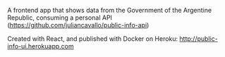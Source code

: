 A frontend app that shows data from the Government of the Argentine Republic, consuming a personal API (https://github.com/juliancavallo/public-info-api)

Created with React, and published with Docker on Heroku: http://public-info-ui.herokuapp.com
